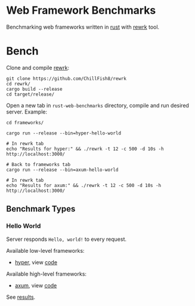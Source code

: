 # Web Framework Benchmarks

Benchmarking web frameworks written in [rust](https://github.com/rust-lang/rust) with [rewrk](https://github.com/ChillFish8/rewrk) tool.

# Bench

Clone and compile [rewrk](https://github.com/ChillFish8/rewrk):

```
git clone https://github.com/ChillFish8/rewrk
cd rewrk/
cargo build --release
cd target/release/
```

Open a new tab in `rust-web-benchmarks` directory, compile and run desired server. Example:

```
cd frameworks/

cargo run --release --bin=hyper-hello-world

# In rewrk tab
echo "Results for hyper:" && ./rewrk -t 12 -c 500 -d 10s -h http://localhost:3000/

# Back to frameworks tab
cargo run --release --bin=axum-hello-world

# In rewrk tab
echo "Results for axum:" && ./rewrk -t 12 -c 500 -d 10s -h http://localhost:3000/
```

## Benchmark Types

### Hello World

Server responds `Hello, world!` to every request.

Available low-level frameworks:

- [hyper](https://github.com/hyperium/hyper), view [code](frameworks/hyper-hello-world/src/main.rs)

Available high-level frameworks:

- [axum](https://github.com/tokio-rs/axum), view [code](frameworks/axum-hello-world/src/main.rs)

See [results](results/hello-world.md).

